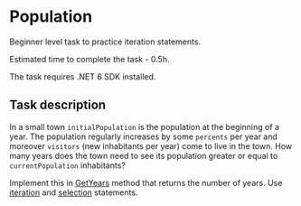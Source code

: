 # Population

Beginner level task to practice iteration statements.

Estimated time to complete the task - 0.5h.

The task requires .NET 6 SDK installed.


## Task description

In a small town `initialPopulation` is the population at the beginning of a year. The population regularly increases by some `percents` per year and moreover `visitors` (new inhabitants per year) come to live in the town. How many years does the town need to see its population greater or equal to `currentPopulation` inhabitants?

Implement this in [GetYears](Population/Population.cs#L25) method that returns the number of years. Use [iteration](https://docs.microsoft.com/en-us/dotnet/csharp/language-reference/statements/iteration-statements) and [selection](https://docs.microsoft.com/en-us/dotnet/csharp/language-reference/statements/selection-statements) statements.